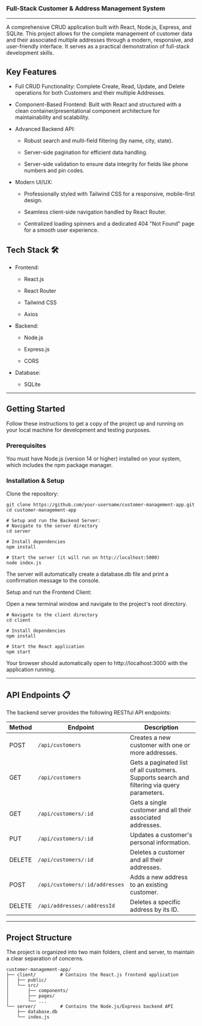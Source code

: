 ### Full-Stack Customer & Address Management System 

---


A comprehensive CRUD application built with React, Node.js, Express, and SQLite. This project allows for the complete management of customer data and their associated multiple addresses through a modern, responsive, and user-friendly interface. It serves as a practical demonstration of full-stack development skills.

## Key Features 
- Full CRUD Functionality: Complete Create, Read, Update, and Delete operations for both Customers and their multiple Addresses.

- Component-Based Frontend: Built with React and structured with a clean container/presentational component architecture for maintainability and scalability.

- Advanced Backend API:

  - Robust search and multi-field filtering (by name, city, state).

  - Server-side pagination for efficient data handling.

  - Server-side validation to ensure data integrity for fields like phone numbers and pin codes.

- Modern UI/UX:

  - Professionally styled with Tailwind CSS for a responsive, mobile-first design.

  - Seamless client-side navigation handled by React Router.

  - Centralized loading spinners and a dedicated 404 "Not Found" page for a smooth user experience.

## Tech Stack 🛠️
- Frontend:

  - React.js

  - React Router

  - Tailwind CSS

  - Axios

- Backend:

  - Node.js

  - Express.js

  - CORS

- Database:

  - SQLite

---

## Getting Started
Follow these instructions to get a copy of the project up and running on your local machine for development and testing purposes.

### Prerequisites
You must have Node.js (version 14 or higher) installed on your system, which includes the npm package manager.

### Installation & Setup
Clone the repository:

```
git clone https://github.com/your-username/customer-management-app.git
cd customer-management-app

# Setup and run the Backend Server:
# Navigate to the server directory
cd server

# Install dependencies
npm install

# Start the server (it will run on http://localhost:5000)
node index.js
```
The server will automatically create a database.db file and print a confirmation message to the console.

Setup and run the Frontend Client:

Open a new terminal window and navigate to the project's root directory.

```
# Navigate to the client directory
cd client

# Install dependencies
npm install

# Start the React application
npm start
```
Your browser should automatically open to http://localhost:3000 with the application running.

---

## API Endpoints 📋
The backend server provides the following RESTful API endpoints:

| Method | Endpoint                          | Description                                              |
|--------|-----------------------------------|----------------------------------------------------------|
| POST   | `/api/customers`                  | Creates a new customer with one or more addresses.       |
| GET    | `/api/customers`                  | Gets a paginated list of all customers. Supports search and filtering via query parameters. |
| GET    | `/api/customers/:id`              | Gets a single customer and all their associated addresses. |
| PUT    | `/api/customers/:id`              | Updates a customer's personal information.               |
| DELETE | `/api/customers/:id`              | Deletes a customer and all their addresses.              |
| POST   | `/api/customers/:id/addresses`    | Adds a new address to an existing customer.              |
| DELETE | `/api/addresses/:addressId`       | Deletes a specific address by its ID.                    |

---

## Project Structure
The project is organized into two main folders, client and server, to maintain a clear separation of concerns.

```
customer-management-app/
├── client/         # Contains the React.js frontend application
│   ├── public/
│   └── src/
│       ├── components/
│       ├── pages/
│       └── ...
└── server/         # Contains the Node.js/Express backend API
    ├── database.db
    └── index.js
```
